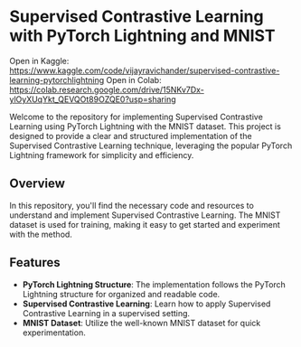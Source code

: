 # Supervised Contrastive Learning with PyTorch Lightning and MNIST

Open in Kaggle: https://www.kaggle.com/code/vijayravichander/supervised-contrastive-learning-pytorchlightning
Open in Colab: https://colab.research.google.com/drive/15NKv7Dx-ylOyXUqYkt_QEVQOt89OZQE0?usp=sharing

Welcome to the repository for implementing Supervised Contrastive Learning using PyTorch Lightning with the MNIST dataset. This project is designed to provide a clear and structured implementation of the Supervised Contrastive Learning technique, leveraging the popular PyTorch Lightning framework for simplicity and efficiency.

## Overview

In this repository, you'll find the necessary code and resources to understand and implement Supervised Contrastive Learning. The MNIST dataset is used for training, making it easy to get started and experiment with the method.

## Features

- **PyTorch Lightning Structure**: The implementation follows the PyTorch Lightning structure for organized and readable code.
- **Supervised Contrastive Learning**: Learn how to apply Supervised Contrastive Learning in a supervised setting.
- **MNIST Dataset**: Utilize the well-known MNIST dataset for quick experimentation.
